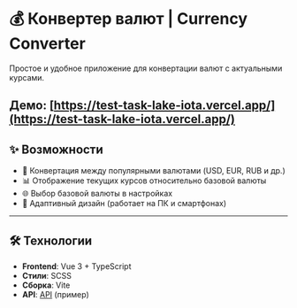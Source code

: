 # 💰 Конвертер валют | Currency Converter

Простое и удобное приложение для конвертации валют с актуальными курсами.  

**Демо**: [https://test-task-lake-iota.vercel.app/](https://test-task-lake-iota.vercel.app/)
---

## ✨ Возможности
- 🔄 Конвертация между популярными валютами (USD, EUR, RUB и др.)
- 📊 Отображение текущих курсов относительно базовой валюты
- 🌐 Выбор базовой валюты в настройках
- 📱 Адаптивный дизайн (работает на ПК и смартфонах)

---

## 🛠 Технологии
- **Frontend**: Vue 3 + TypeScript
- **Стили**: SCSS
- **Сборка**: Vite
- **API**: [API](https://status.neuralgeneration.com/api/currency) (пример)
